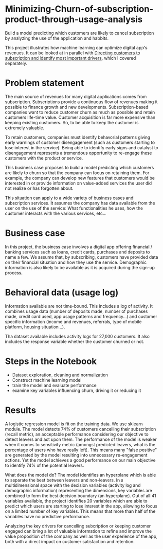 # Minimizing-Churn-of-subscription-product-through-usage-analysis
Build a model predicting which customers are likely to cancel subscription by analyzing the use of the application and habbits.

This project illustrates how machine learning can optimize digital app's revenues. It can be looked at in parallel with [Directing customers to subscription and identify most important drivers](https://github.com/LaurentVeyssier/App-Directing-customers-to-subscription), which I covered separately.

# Problem statement

The main source of revenues for many digital applications comes from subscription. Subscriptions provide a continuous flow of revenues making it possible to finance growth and new developments. Subscription-based companies want to reduce customer churn as much as possible and retain customers life-time value. Customer acquisition is far more expensive than keeping existing customers. So, to be able to keep the customer is extremely valuable.

To retain customers, companies must identify behavorial patterns giving early warnings of customer disengagement (such as customers starting to lose interest in the service). Being able to identify early signs and catalyst to disengagement represents a tremendous opportunity to re-engage these customers with the product or service.

This business case proposes to build a model predicting which customers are likely to churn so that the company can focus on retaining them. For example, the company can develop new features that customers would be interested in or provide information on value-added services the user did not realize or has forgotten about.

This situation can apply to a wide variety of business cases and subscription services. It assumes the company has data available from the user on the use of the service: What functionalities he uses, how the customer interacts with the various services, etc...

# Business case
In this project, the business case involves a digital app offering financial / banking services such as loans, credit cards, purchases and deposits to name a few.
We assume that, by subscribing, customers have provided data on their financial situation and how they use the service. Demographic information is also likely to be available as it is acquired during the sign-up process.

# Behavioral data (usage log)
Information available are not time-bound. This includes a log of activity. It combines usage data (number of deposits made, number of purchases made, credit card used, app usage patterns and frequency...) and customer specific information (income and revenues, referrals, type of mobile platform, housing situation...).

Tha dataset available includes activity logs for 27,000 customers. It also includes the response variable whether the customer churned or not.

# Steps in the Notebook
- Dataset exploration, cleaning and normalization
- Construct machine learning model
- train the model and evaluate performance
- examine key variables influencing churn, driving it or reducing it

# Results

A logistic regression model is fit on the training data. We use sklearn module.
The model detects 74% of customers cancelling their subscription (recall metric), an acceptable performance considering our objective to detect leavers and act upon them. The performance of the model is weaker when it comes to sensitivity metric (amongst predicted leavers, what is the percentage of users who have really left). This means many "false positive" are generated by the model resulting into unnecessary re-engagement actions. Yet the model achieves a good performance on our main objective to identify 74% of the potential leavers.

What does the model do?
The model identifies an hyperplane which is able to separate the best between leavers and non-leavers. In a multidimensional space with the decision variables (activity log and demographic information) representing the dimensions, key variables are combined to form the best decision boundary (an hyperplane).
Out of all 41 variables available, the project identifies 20 variables which are able to predict which users are starting to lose interest in the app,  allowing to focus on a limited number of key variables. This means that more than half of the variables have no predictive performance.

Analyzing the key drivers for cancelling subcription or keeping customer engaged can bring a lot of valuable information to refine and improve the value proposition of the company as well as the user experience of the app, both with a direct impact on customer satisfaction and retention.

